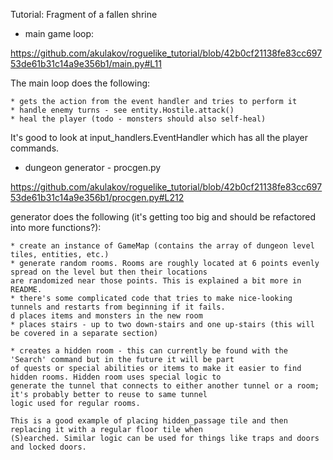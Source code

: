 Tutorial: Fragment of a fallen shrine

* main game loop:

https://github.com/akulakov/roguelike_tutorial/blob/42b0cf21138fe83cc69753de61b31c14a9e356b1/main.py#L11

The main loop does the following:

    * gets the action from the event handler and tries to perform it
    * handle enemy turns - see entity.Hostile.attack()
    * heal the player (todo - monsters should also self-heal)

It's good to look at input_handlers.EventHandler which has all the player commands.

* dungeon generator - procgen.py

https://github.com/akulakov/roguelike_tutorial/blob/42b0cf21138fe83cc69753de61b31c14a9e356b1/procgen.py#L212

generator does the following (it's getting too big and should be refactored into more functions?):

    * create an instance of GameMap (contains the array of dungeon level tiles, entities, etc.)
    * generate random rooms. Rooms are roughly located at 6 points evenly spread on the level but then their locations
    are randomized near those points. This is explained a bit more in README.
    * there's some complicated code that tries to make nice-looking tunnels and restarts from beginning if it fails.
    d places items and monsters in the new room
    * places stairs - up to two down-stairs and one up-stairs (this will be covered in a separate section)

    * creates a hidden room - this can currently be found with the 'Search' command but in the future it will be part
    of quests or special abilities or items to make it easier to find hidden rooms. Hidden room uses special logic to
    generate the tunnel that connects to either another tunnel or a room; it's probably better to reuse to same tunnel
    logic used for regular rooms.

    This is a good example of placing hidden_passage tile and then replacing it with a regular floor tile when
    (S)earched. Similar logic can be used for things like traps and doors and locked doors.
